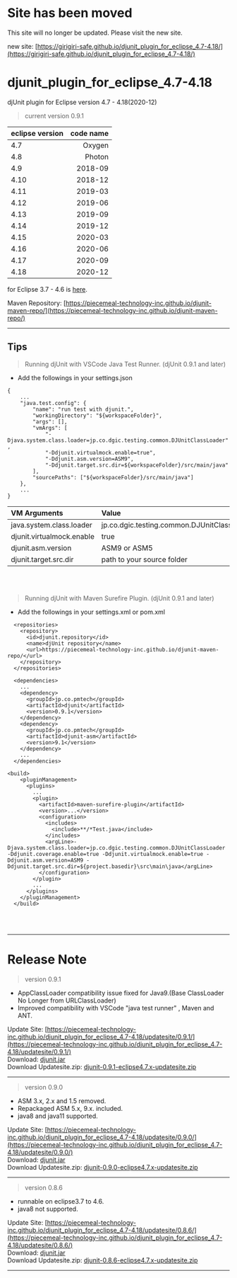 # Site has been moved
This site will no longer be updated. Please visit the new site.

new site: [https://girigiri-safe.github.io/djunit_plugin_for_eclipse_4.7-4.18/](https://girigiri-safe.github.io/djunit_plugin_for_eclipse_4.7-4.18/)

# djunit_plugin_for_eclipse_4.7-4.18

djUnit plugin for Eclipse version 4.7 - 4.18(2020-12)

> current version 0.9.1

| eclipse version | code name |
| :-------------- | --------: |
| 4.7             |    Oxygen |
| 4.8             |    Photon |
| 4.9             |   2018-09 |
| 4.10            |   2018-12 |
| 4.11            |   2019-03 |
| 4.12            |   2019-06 |
| 4.13            |   2019-09 |
| 4.14            |   2019-12 |
| 4.15            |   2020-03 |
| 4.16            |   2020-06 |
| 4.17            |   2020-09 |
| 4.18            |   2020-12 |

for Eclipse 3.7 - 4.6 is [here](https://piecemeal-technology-inc.github.io/djunit_plugin_for_eclipse_3.7-4.6/).

Maven Repository: [https://piecemeal-technology-inc.github.io/djunit-maven-repo/](https://piecemeal-technology-inc.github.io/djunit-maven-repo/)

---

## Tips

> Running djUnit with VSCode Java Test Runner. (djUnit 0.9.1 and later)

- Add the followings in your settings.json

```
{
    ...
    "java.test.config": {
        "name": "run test with djunit.",
        "workingDirectory": "${workspaceFolder}",
        "args": [],
        "vmArgs": [
            "-Djava.system.class.loader=jp.co.dgic.testing.common.DJUnitClassLoader" ,
            "-Ddjunit.virtualmock.enable=true",
            "-Ddjunit.asm.version=ASM9",
            "-Ddjunit.target.src.dir=${workspaceFolder}/src/main/java"
        ],
        "sourcePaths": ["${workspaceFolder}/src/main/java"]
    },
    ...
}
```

| VM Arguments              | Value                                       | Default | Required |
| :------------------------ | :------------------------------------------ | :-----: | :------: |
| java.system.class.loader  | jp.co.dgic.testing.common.DJUnitClassLoader |         |   Yes    |
| djunit.virtualmock.enable | true                                        |         |   Yes    |
| djunit.asm.version        | ASM9 or ASM5                                |  ASM9   |    No    |
| djunit.target.src.dir     | path to your source folder                  |         |   Yes    |

<br>
<br>

> Running djUnit with Maven Surefire Plugin. (djUnit 0.9.1 and later)

- Add the followings in your settings.xml or pom.xml

```
  <repositories>
    <repository>
      <id>djunit.repository</id>
      <name>djUnit repository</name>
      <url>https://piecemeal-technology-inc.github.io/djunit-maven-repo/</url>
    </repository>
  </repositories>
```

```
  <dependencies>
    ...
    <dependency>
      <groupId>jp.co.pmtech</groupId>
      <artifactId>djunit</artifactId>
      <version>0.9.1</version>
    </dependency>
    <dependency>
      <groupId>jp.co.pmtech</groupId>
      <artifactId>djunit-asm</artifactId>
      <version>9.1</version>
    </dependency>
    ...
  </dependencies>
```

```
<build>
    <pluginManagement>
      <plugins>
        ...
        <plugin>
          <artifactId>maven-surefire-plugin</artifactId>
          <version>...</version>
          <configuration>
            <includes>
              <include>**/*Test.java</include>
            </includes>
            <argLine>-Djava.system.class.loader=jp.co.dgic.testing.common.DJUnitClassLoader -Ddjunit.coverage.enable=true -Ddjunit.virtualmock.enable=true -Ddjunit.asm.version=ASM9 -Ddjunit.target.src.dir=${project.basedir}\src\main\java</argLine>
          </configuration>
        </plugin>
        ...
      </plugins>
    </pluginManagement>
  </build>

```

<br>
<br>

---

# Release Note

> version 0.9.1

- AppClassLoader compatibility issue fixed for Java9.(Base ClassLoader No Longer from URLClassLoader)
- Improved compatibility with VSCode "java test runner" , Maven and ANT.

Update Site: [https://piecemeal-technology-inc.github.io/djunit_plugin_for_eclipse_4.7-4.18/updatesite/0.9.1/](https://piecemeal-technology-inc.github.io/djunit_plugin_for_eclipse_4.7-4.18/updatesite/0.9.1/)  
Download: [djunit.jar](https://piecemeal-technology-inc.github.io/djunit_plugin_for_eclipse_4.7-4.18/updatesite/0.9.1/djunit-0.9.1.jar)  
Download Updatesite.zip: [djunit-0.9.1-eclipse4.7.x-updatesite.zip](https://piecemeal-technology-inc.github.io/djunit_plugin_for_eclipse_4.7-4.18/updatesite/0.9.1/djunit-0.9.1-eclipse4.7.x-updatesite.zip)

---

> version 0.9.0

- ASM 3.x, 2.x and 1.5 removed.
- Repackaged ASM 5.x, 9.x. included.
- java8 and java11 supported.

Update Site: [https://piecemeal-technology-inc.github.io/djunit_plugin_for_eclipse_4.7-4.18/updatesite/0.9.0/](https://piecemeal-technology-inc.github.io/djunit_plugin_for_eclipse_4.7-4.18/updatesite/0.9.0/)  
Download: [djunit.jar](https://piecemeal-technology-inc.github.io/djunit_plugin_for_eclipse_4.7-4.18/updatesite/0.9.0/djunit-0.9.0.jar)  
Download Updatesite.zip: [djunit-0.9.0-eclipse4.7.x-updatesite.zip](https://piecemeal-technology-inc.github.io/djunit_plugin_for_eclipse_4.7-4.18/updatesite/0.9.0/djunit-0.9.0-eclipse4.7.x-updatesite.zip)

---

> version 0.8.6

- runnable on eclipse3.7 to 4.6.
- java8 not supported.

Update Site: [https://piecemeal-technology-inc.github.io/djunit_plugin_for_eclipse_4.7-4.18/updatesite/0.8.6/](https://piecemeal-technology-inc.github.io/djunit_plugin_for_eclipse_4.7-4.18/updatesite/0.8.6/)  
Download: [djunit.jar](https://piecemeal-technology-inc.github.io/djunit_plugin_for_eclipse_4.7-4.18/updatesite/0.8.6/djunit-0.8.6.jar)  
Download Updatesite.zip: [djunit-0.8.6-eclipse4.7.x-updatesite.zip](https://piecemeal-technology-inc.github.io/djunit_plugin_for_eclipse_4.7-4.18/updatesite/0.8.6/djunit-0.8.6-eclipse4.7.x-updatesite.zip)

---
